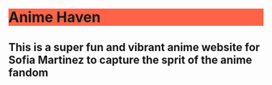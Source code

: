 <!DOCTYPE html>

<html>  

<head>
     
</head>
<body> 
<h1 style="background-color:Tomato;">Anime Haven</h1>
</body>
<h2> This is a super fun and vibrant anime website for Sofia Martinez to capture the sprit of the anime fandom</h2>


</html>
